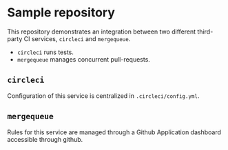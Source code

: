 # Sample repository

This repository demonstrates an integration between two different third-party CI services, `circleci` and `mergequeue`.

- `circleci` runs tests.
- `mergequeue` manages concurrent pull-requests.

## `circleci`

Configuration of this service is centralized in `.circleci/config.yml`.

## `mergequeue`

Rules for this service are managed through a Github Application dashboard accessible through github.
